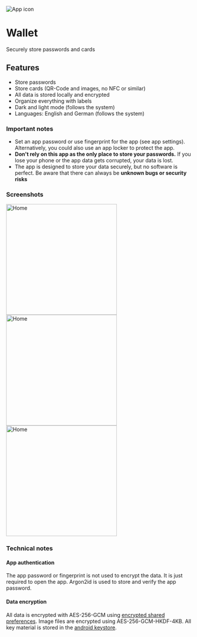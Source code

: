 ![App icon](app/src/main/res/mipmap-xxhdpi/ic_launcher_round.png)
# Wallet
Securely store passwords and cards

## Features
- Store passwords
- Store cards (QR-Code and images, no NFC or similar)
- All data is stored locally and encrypted
- Organize everything with labels
- Dark and light mode (follows the system)
- Languages: English and German (follows the system)

### Important notes
- Set an app password or use fingerprint for the app (see app settings). Alternatively, you could also use an app locker to protect the app.
- **Don't rely on this app as the only place to store your passwords.** If you lose your phone or the app data gets corrupted, your data is lost.
- The app is designed to store your data securely, but no software is perfect. Be aware that there can always be **unknown bugs or security risks**

### Screenshots
<img src="example-images/home-cards.jpg" alt="Home" width="300px"> <img src="example-images/home-passwords.jpg" alt="Home" width="300px"> <img src="example-images/home-passwords.jpg" alt="Home" width="300px">


### Technical notes
#### App authentication
The app password or fingerprint is not used to encrypt the data. It is just required to open the app.
Argon2id is used to store and verify the app password.

#### Data encryption
All data is encrypted with AES-256-GCM using [encrypted shared preferences](https://developer.android.com/reference/kotlin/androidx/security/crypto/EncryptedSharedPreferences).
Image files are encrypted using AES-256-GCM-HKDF-4KB.
All key material is stored in the [android keystore](https://developer.android.com/privacy-and-security/keystore). 
